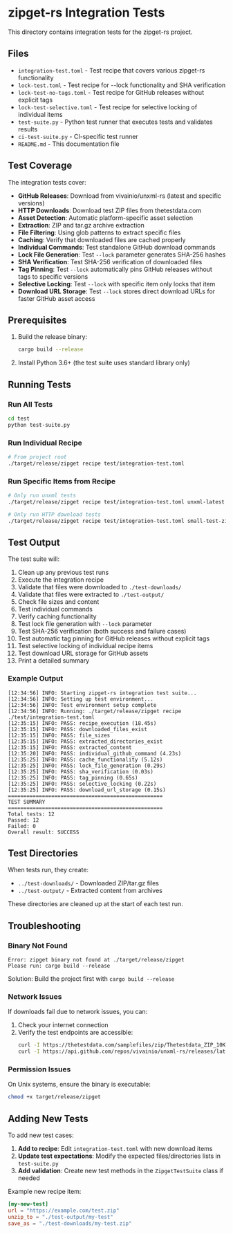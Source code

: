 # zipget-rs Integration Tests

This directory contains integration tests for the zipget-rs project.

## Files

- `integration-test.toml` - Test recipe that covers various zipget-rs functionality
- `lock-test.toml` - Test recipe for --lock functionality and SHA verification
- `lock-test-no-tags.toml` - Test recipe for GitHub releases without explicit tags
- `lock-test-selective.toml` - Test recipe for selective locking of individual items
- `test-suite.py` - Python test runner that executes tests and validates results
- `ci-test-suite.py` - CI-specific test runner
- `README.md` - This documentation file

## Test Coverage

The integration tests cover:

- **GitHub Releases**: Download from vivainio/unxml-rs (latest and specific versions)
- **HTTP Downloads**: Download test ZIP files from thetestdata.com
- **Asset Detection**: Automatic platform-specific asset selection
- **Extraction**: ZIP and tar.gz archive extraction
- **File Filtering**: Using glob patterns to extract specific files
- **Caching**: Verify that downloaded files are cached properly
- **Individual Commands**: Test standalone GitHub download commands
- **Lock File Generation**: Test `--lock` parameter generates SHA-256 hashes
- **SHA Verification**: Test SHA-256 verification of downloaded files  
- **Tag Pinning**: Test `--lock` automatically pins GitHub releases without tags to specific versions
- **Selective Locking**: Test `--lock` with specific item only locks that item
- **Download URL Storage**: Test `--lock` stores direct download URLs for faster GitHub asset access

## Prerequisites

1. Build the release binary:
   ```bash
   cargo build --release
   ```

2. Install Python 3.6+ (the test suite uses standard library only)

## Running Tests

### Run All Tests
```bash
cd test
python test-suite.py
```

### Run Individual Recipe
```bash
# From project root
./target/release/zipget recipe test/integration-test.toml
```

### Run Specific Items from Recipe
```bash
# Only run unxml tests
./target/release/zipget recipe test/integration-test.toml unxml-latest unxml-specific-version

# Only run HTTP download tests
./target/release/zipget recipe test/integration-test.toml small-test-zip medium-test-zip
```

## Test Output

The test suite will:
1. Clean up any previous test runs
2. Execute the integration recipe
3. Validate that files were downloaded to `./test-downloads/`
4. Validate that files were extracted to `./test-output/`
5. Check file sizes and content
6. Test individual commands
7. Verify caching functionality
8. Test lock file generation with `--lock` parameter
9. Test SHA-256 verification (both success and failure cases)
10. Test automatic tag pinning for GitHub releases without explicit tags
11. Test selective locking of individual recipe items
12. Test download URL storage for GitHub assets
13. Print a detailed summary

### Example Output
```
[12:34:56] INFO: Starting zipget-rs integration test suite...
[12:34:56] INFO: Setting up test environment...
[12:34:56] INFO: Test environment setup complete
[12:34:56] INFO: Running: ./target/release/zipget recipe ./test/integration-test.toml
[12:35:15] INFO: PASS: recipe_execution (18.45s)
[12:35:15] INFO: PASS: downloaded_files_exist
[12:35:15] INFO: PASS: file_sizes
[12:35:15] INFO: PASS: extracted_directories_exist
[12:35:15] INFO: PASS: extracted_content
[12:35:20] INFO: PASS: individual_github_command (4.23s)
[12:35:25] INFO: PASS: cache_functionality (5.12s)
[12:35:25] INFO: PASS: lock_file_generation (0.29s)
[12:35:25] INFO: PASS: sha_verification (0.03s)
[12:35:25] INFO: PASS: tag_pinning (0.65s)
[12:35:25] INFO: PASS: selective_locking (0.22s)
[12:35:25] INFO: PASS: download_url_storage (0.15s)
==================================================
TEST SUMMARY
==================================================
Total tests: 12
Passed: 12
Failed: 0
Overall result: SUCCESS
```

## Test Directories

When tests run, they create:
- `../test-downloads/` - Downloaded ZIP/tar.gz files
- `../test-output/` - Extracted content from archives

These directories are cleaned up at the start of each test run.

## Troubleshooting

### Binary Not Found
```
Error: zipget binary not found at ./target/release/zipget
Please run: cargo build --release
```
Solution: Build the project first with `cargo build --release`

### Network Issues
If downloads fail due to network issues, you can:
1. Check your internet connection
2. Verify the test endpoints are accessible:
   ```bash
   curl -I https://thetestdata.com/samplefiles/zip/Thetestdata_ZIP_10KB.zip
   curl -I https://api.github.com/repos/vivainio/unxml-rs/releases/latest
   ```

### Permission Issues
On Unix systems, ensure the binary is executable:
```bash
chmod +x target/release/zipget
```

## Adding New Tests

To add new test cases:

1. **Add to recipe**: Edit `integration-test.toml` with new download items
2. **Update test expectations**: Modify the expected files/directories lists in `test-suite.py`
3. **Add validation**: Create new test methods in the `ZipgetTestSuite` class if needed

Example new recipe item:
```toml
[my-new-test]
url = "https://example.com/test.zip"
unzip_to = "./test-output/my-test"
save_as = "./test-downloads/my-test.zip"
``` 